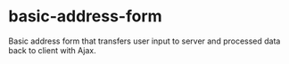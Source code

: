 # basic-address-form
Basic address form that transfers user input to server and processed data back to client with Ajax.
